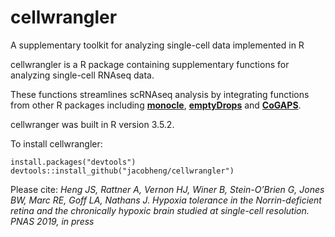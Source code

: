 # cellwrangler
A supplementary toolkit for analyzing single-cell data implemented in R

cellwrangler is a R package containing supplementary functions for analyzing single-cell RNAseq data.

These functions streamlines scRNAseq analysis by integrating functions from other R packages  including [**monocle**](https://github.com/cole-trapnell-lab/monocle-release), [**emptyDrops**](https://github.com/MarioniLab/EmptyDrops2017) and [**CoGAPS**](https://github.com/FertigLab/CoGAPS).

cellwranger was built in R version 3.5.2.

To install cellwrangler:

```
install.packages("devtools")
devtools::install_github("jacobheng/cellwrangler")
```

Please cite: *Heng JS, Rattner A, Vernon HJ, Winer B, Stein-O’Brien G, Jones BW, Marc RE, Goff LA, Nathans J. Hypoxia tolerance in the Norrin-deficient retina and the chronically hypoxic brain studied at single-cell resolution. PNAS 2019, in press*
